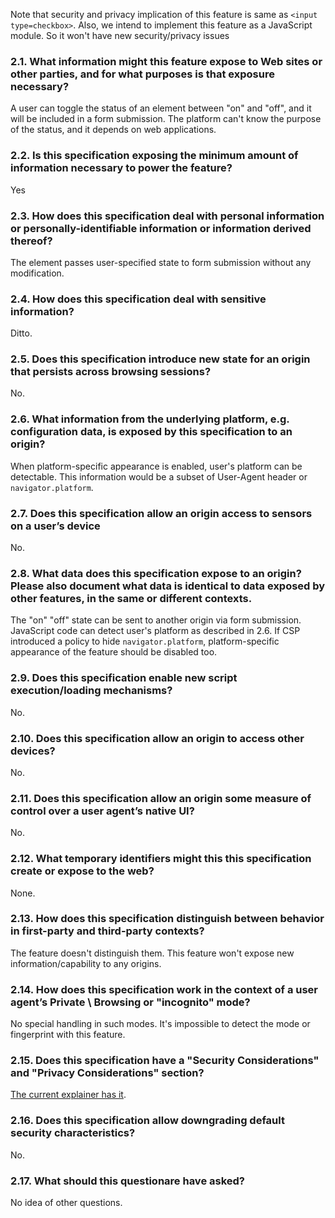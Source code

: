 
Note that security and privacy implication of this feature is same as `<input type=checkbox>`.  Also, we intend to implement this feature as a JavaScript module.  So it won't have new security/privacy issues

### 2.1. What information might this feature expose to Web sites or other parties, and for what purposes is that exposure necessary?

A user can toggle the status of an element between "on" and "off", and it will be included in a form submission.  The platform can't know the purpose of the status, and it depends on web applications.

### 2.2. Is this specification exposing the minimum amount of information necessary to power the feature?

Yes

### 2.3. How does this specification deal with personal information or personally-identifiable information or information derived thereof?

The element passes user-specified state to form submission without any modification.

### 2.4. How does this specification deal with sensitive information?

Ditto.

### 2.5. Does this specification introduce new state for an origin that persists across browsing sessions?

No.

### 2.6. What information from the underlying platform, e.g. configuration data, is exposed by this specification to an origin?

When platform-specific appearance is enabled, user's platform can be detectable.  This information would be a subset of User-Agent header or `navigator.platform`.

### 2.7. Does this specification allow an origin access to sensors on a user’s device

No.

### 2.8. What data does this specification expose to an origin? Please also document what data is identical to data exposed by other features, in the same or different contexts.

The "on" "off" state can be sent to another origin via form submission.
JavaScript code can detect user's platform as described in 2.6.  If CSP introduced a policy to hide `navigator.platform`, platform-specific appearance of the feature should be disabled too.

### 2.9. Does this specification enable new script execution/loading mechanisms?

No.

### 2.10. Does this specification allow an origin to access other devices?

No.

### 2.11. Does this specification allow an origin some measure of control over a user agent’s native UI?

No.

### 2.12. What temporary identifiers might this this specification create or expose to the web?

None.

### 2.13. How does this specification distinguish between behavior in first-party and third-party contexts?

The feature doesn't distinguish them.  This feature won't expose new information/capability to any origins.

### 2.14. How does this specification work in the context of a user agent’s Private \ Browsing or "incognito" mode?

No special handling in such modes.  It's impossible to detect the mode or fingerprint with this feature.

### 2.15. Does this specification have a "Security Considerations" and "Privacy Considerations" section?

[The current explainer has it](https://github.com/tkent-google/std-switch/blob/master/README.md#security-and-privacy-considerations).

### 2.16. Does this specification allow downgrading default security characteristics?

No.

### 2.17. What should this questionare have asked?

No idea of other questions.
